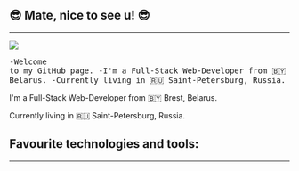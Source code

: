 ## :sunglasses: Mate, nice to see u! :sunglasses: 
---
<img src="https://user-images.githubusercontent.com/5713670/87202985-820dcb80-c2b6-11ea-9f56-7ec461c497c3.gif"/><pre>-Welcome to my GitHub page.
-I'm a Full-Stack Web-Developer from 🇧🇾 Brest, Belarus.
-Currently living in 🇷🇺 Saint-Petersburg, Russia.</pre>
<p>I'm a Full-Stack Web-Developer from 🇧🇾 Brest, Belarus.</p>
<p>Currently living in 🇷🇺 Saint-Petersburg, Russia.</p> 


## Favourite technologies and tools:
---
<!--
**mikeasta/mikeasta** is a ✨ _special_ ✨ repository because its `README.md` (this file) appears on your GitHub profile.
